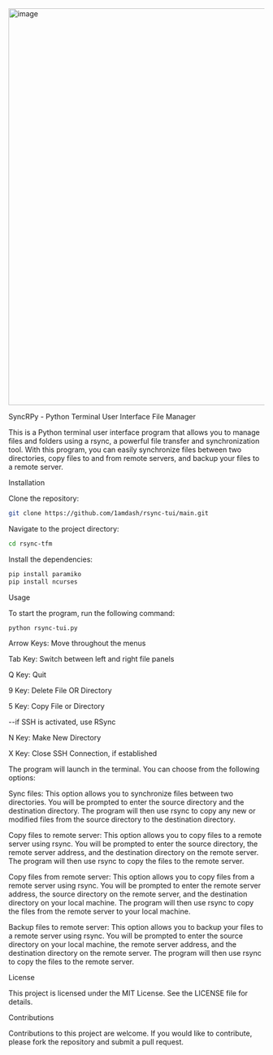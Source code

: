 <img width="781" alt="image" src="https://user-images.githubusercontent.com/79387780/233873063-b02125ba-24a1-4853-8a00-86e798bf4d64.png">

SyncRPy - Python Terminal User Interface File Manager

This is a Python terminal user interface program that allows you to manage files and folders using a rsync, a powerful file transfer and synchronization tool. With this program, you can easily synchronize files between two directories, copy files to and from remote servers, and backup your files to a remote server.

Installation

Clone the repository:
```bash
git clone https://github.com/1amdash/rsync-tui/main.git
```

Navigate to the project directory:

```bash
cd rsync-tfm
```

Install the dependencies:

```bash
pip install paramiko
pip install ncurses
```

Usage

To start the program, run the following command:

```bash
python rsync-tui.py
```

Arrow Keys: Move throughout the menus

Tab Key: Switch between left and right file panels

Q Key: Quit

9 Key: Delete File OR Directory

5 Key: Copy File or Directory

--if SSH is activated, use RSync

N Key: Make New Directory

X Key: Close SSH Connection, if established


The program will launch in the terminal. You can choose from the following options:

Sync files: This option allows you to synchronize files between two directories. You will be prompted to enter the source directory and the destination directory. The program will then use rsync to copy any new or modified files from the source directory to the destination directory.

Copy files to remote server: This option allows you to copy files to a remote server using rsync. You will be prompted to enter the source directory, the remote server address, and the destination directory on the remote server. The program will then use rsync to copy the files to the remote server.

Copy files from remote server: This option allows you to copy files from a remote server using rsync. You will be prompted to enter the remote server address, the source directory on the remote server, and the destination directory on your local machine. The program will then use rsync to copy the files from the remote server to your local machine.

Backup files to remote server: This option allows you to backup your files to a remote server using rsync. You will be prompted to enter the source directory on your local machine, the remote server address, and the destination directory on the remote server. The program will then use rsync to copy the files to the remote server.

License

This project is licensed under the MIT License. See the LICENSE file for details.

Contributions

Contributions to this project are welcome. If you would like to contribute, please fork the repository and submit a pull request.
